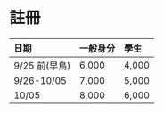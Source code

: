 <br />

# 註冊

|日期          |一般身分|學生 |
|:------------|:-------|:--- |
|9/25 前(早鳥)|6,000   |4,000|
|9/26-10/05   |7,000   |5,000|
|10/05        |8,000   |6,000|